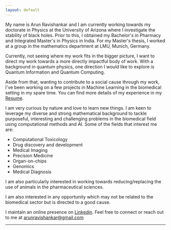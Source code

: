 ```yaml
---
layout: default
---
```



My name is Arun Ravishankar and I am currently working towards my doctorate in Physics at the University of Arizona where I investigate the stability of black holes. Prior to this, I obtained my Bachelor's in Pharmacy and Integrated Master's in Physics in India. For my Master's thesis, I worked at a group in the mathematics department at LMU, Munich, Germany. 

Currently, not seeing where my work fits in the bigger picture, I want to direct my work towards a more directly impactful body of work. With a background in quantum physics, one direction I would like to explore is Quantum Information and Quantum Computing. 

Aside from that, wanting to contribute to a social cause through my work, I've been working on a few projects in Machine Learning in the biomedical setting in my spare time. You can find more details of my experience in my [Resume](documents/Resume-Arun_Ravishankar_.pdf). 

I am very curious by nature and love to learn new things. I am keen to leverage my diverse and strong mathematical background to tackle purposeful, interesting and challenging problems in the biomedical field using computational methods and AI. Some of the fields that interest me are:

* Computational Toxicology
* Drug discovery and development
* Medical Imaging
* Precision Medicine
* Organ-on-chips
* Genomics
* Medical Diagnosis

I am also particularly interested in working towards reducing/replacing the use of animals in the pharmaceutical sciences.

I am also interested in any opportunity which may not be related to the biomedical sector but is directed to a good cause.

I maintain an online presence on [Linkedin](https://linkedin.com/in/arunravishankar/). Feel free to connect or reach out to me at <arunravishankar@gmail.com>

---
